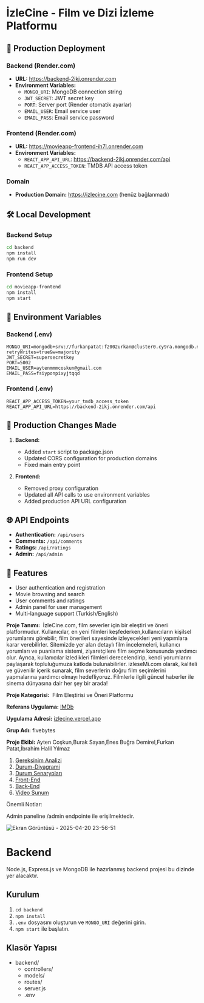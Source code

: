 # İzleCine - Film ve Dizi İzleme Platformu

## 🚀 Production Deployment

### Backend (Render.com)
- **URL:** https://backend-2ikj.onrender.com
- **Environment Variables:**
  - `MONGO_URI`: MongoDB connection string
  - `JWT_SECRET`: JWT secret key
  - `PORT`: Server port (Render otomatik ayarlar)
  - `EMAIL_USER`: Email service user
  - `EMAIL_PASS`: Email service password

### Frontend (Render.com)
- **URL:** https://movieapp-frontend-ih7l.onrender.com
- **Environment Variables:**
  - `REACT_APP_API_URL`: https://backend-2ikj.onrender.com/api
  - `REACT_APP_ACCESS_TOKEN`: TMDB API access token

### Domain
- **Production Domain:** https://izlecine.com (henüz bağlanmadı)

## 🛠️ Local Development

### Backend Setup
```bash
cd backend
npm install
npm run dev
```

### Frontend Setup
```bash
cd movieapp-frontend
npm install
npm start
```

## 📝 Environment Variables

### Backend (.env)
```
MONGO_URI=mongodb+srv://furkanpatat:f2002urkan@cluster0.cy9ra.mongodb.net/izlecine?retryWrites=true&w=majority
JWT_SECRET=supersecretkey
PORT=5002
EMAIL_USER=aytenmmmcoskun@gmail.com
EMAIL_PASS=fsiyponpixyjtqqd
```

### Frontend (.env)
```
REACT_APP_ACCESS_TOKEN=your_tmdb_access_token
REACT_APP_API_URL=https://backend-2ikj.onrender.com/api
```

## 🔧 Production Changes Made

1. **Backend:**
   - Added `start` script to package.json
   - Updated CORS configuration for production domains
   - Fixed main entry point

2. **Frontend:**
   - Removed proxy configuration
   - Updated all API calls to use environment variables
   - Added production API URL configuration

## 🌐 API Endpoints

- **Authentication:** `/api/users`
- **Comments:** `/api/comments`
- **Ratings:** `/api/ratings`
- **Admin:** `/api/admin`

## 📱 Features

- User authentication and registration
- Movie browsing and search
- User comments and ratings
- Admin panel for user management
- Multi-language support (Turkish/English)

**Proje Tanımı:**  İzleCine.com, film severler için bir eleştiri ve öneri platformudur. Kullanıcılar, en yeni filmleri keşfederken,kullanıcıların kişilsel yorumlarını görebilir, film önerileri sayesinde izleyecekleri yeni yapımlara karar verebilirler. Sitemizde yer alan detaylı film incelemeleri, kullanıcı yorumları ve puanlama sistemi, ziyaretçilere film seçme konusunda yardımcı olur. Ayrıca, kullanıcılar izledikleri filmleri derecelendirip, kendi yorumlarını paylaşarak topluluğumuza katkıda bulunabilirler. izleseMi.com olarak, kaliteli ve güvenilir içerik sunarak, film severlerin doğru film seçimlerini yapmalarına yardımcı olmayı hedefliyoruz. Filmlerle ilgili güncel haberler ile sinema dünyasına dair her şey bir arada!

**Proje Kategorisi:**  Film Eleştirisi ve Öneri Platformu

**Referans Uygulama:** [IMDb](https://www.imdb.com/)

**Uygulama Adresi:** [izlecine.vercel.app](https://izlecine.vercel.app/) 

**Grup Adı:** fivebytes

**Proje Ekibi:** Ayten Coşkun,Burak Sayan,Enes Buğra Demirel,Furkan Patat,İbrahim Halil Yılmaz

1. [Gereksinim Analizi](Gereksinim-Analizi.md)
2. [Durum-Diyagrami](Durum-Diyagrami.md)
3. [Durum Senaryoları](Durum-Senaryoları.md)
4. [Front-End](movieapp-frontend)
5. [Back-End](movieapp-backend/src)
6. [Video Sunum](Sunum.md)

Önemli Notlar:

Admin paneline /admin endpointe ile erişilmektedir.

![Ekran Görüntüsü - 2025-04-20 23-56-51](https://github.com/user-attachments/assets/a73ff110-c2ba-49ce-99e1-e9baff6ca5d4)

# Backend

Node.js, Express.js ve MongoDB ile hazırlanmış backend projesi bu dizinde yer alacaktır.

## Kurulum

1. `cd backend`
2. `npm install`
3. `.env` dosyasını oluşturun ve `MONGO_URI` değerini girin.
4. `npm start` ile başlatın.

## Klasör Yapısı

- backend/
  - controllers/
  - models/
  - routes/
  - server.js
  - .env
